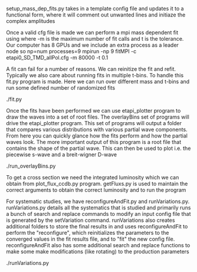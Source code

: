 setup_mass_dep_fits.py takes in a template config file and updates it to a functional form, where it will comment out 
unwanted lines and initiaze the complex amplitudes

Once a valid cfg file is made we can perform a mpi mass dependent fit using where -m is the maximum number of fit calls
and t is the tolerance. Our computer has 8 GPUs and we include an extra process as a leader node so np=num processes=9
mpirun -np 9 fitMPI -c etapi0_SD_TMD_allPol.cfg -m 80000 -t 0.1

A fit can fail for a number of reasons. We can reinitize the fit and refit. Typically we also care about running fits in multiple t-bins. To handle this fit.py program is made. Here we can run over different mass and t-bins and run some defined number of randomized fits

./fit.py

Once the fits have been performed we can use etapi_plotter program to draw the waves into a set of root files. The overlayBins set of programs will drive the etapi_plotter program. This set of programs will output a folder that compares various distributions with various partial wave components. From here you 
can quickly glance how the fits perform and how the partial waves look. The more important output of this program is a root file
that contains the shape of the partial wave. This can then be used to plot i.e. the piecewise s-wave and a breit-wigner D-wave 

./run_overlayBins.py

To get a cross section we need the integrated luminosity which we can obtain from plot_flux_ccdb.py program. getFluxs.py is
used to maintain the correct arguments to obtain the correct luminosity and to run the program

For systematic studies, we have reconfigureAndFit.py and runVariations.py. runVariations.py details all the systematics that is studied and primarily runs a bunch of search and replace commands to modify an input config file that is generated by the setVariation command. runVariations also creates additional folders to store the final results in and uses reconfigureAndFit to perform the "reconfigure", which reinitializes the parameters to the converged values in the fit results file, and to "fit" the new config file. reconfigureAndFit also has some additional search and replace functions to make some make modifications (like rotating) to the production parameters

./runVariations.py


